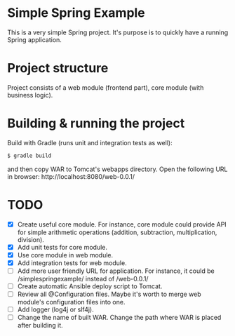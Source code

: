 # Simple Spring Example
This is a very simple Spring project. It's purpose is to quickly have a running Spring application.

# Project structure
Project consists of a web module (frontend part), core module (with business logic).

# Building & running the project
Build with Gradle (runs unit and integration tests as well):

```bash
$ gradle build
```
and then copy WAR to Tomcat's webapps directory. Open the following URL in browser: http://localhost:8080/web-0.0.1/

# TODO
- [x] Create useful core module. For instance, core module could provide API for simple arithmetic operations (addition, subtraction, multiplication, division).
- [x] Add unit tests for core module.
- [x] Use core module in web module.
- [x] Add integration tests for web module.
- [ ] Add more user friendly URL for application. For instance, it could be /simplespringexample/ instead of /web-0.0.1/
- [ ] Create automatic Ansible deploy script to Tomcat.
- [ ] Review all @Configuration files. Maybe it's worth to merge web module's configuration files into one.
- [ ] Add logger (log4j or slf4j).
- [ ] Change the name of built WAR. Change the path where WAR is placed after building it.
